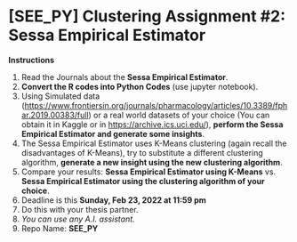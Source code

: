 # [SEE_PY] Clustering Assignment #2: Sessa Empirical Estimator

**Instructions**
1. Read the Journals about the **Sessa Empirical Estimator**.
2. **Convert the R codes into Python Codes** (use jupyter notebook).
3. Using Simulated data (https://www.frontiersin.org/journals/pharmacology/articles/10.3389/fphar.2019.00383/full) or a real world datasets of your choice (You can obtain it in Kaggle or in https://archive.ics.uci.edu/), **perform the Sessa Empirical Estimator and generate some insights**.
4. The Sessa Empirical Estimator uses K-Means clustering (again recall the disadvantages of K-Means), try to substitute a different clustering algorithm, **generate a new insight using the new clustering algorithm**.
5. Compare your results:
**Sessa Empirical Estimator using K-Means** vs. **Sessa Empirical Estimator using the clustering algorithm of your choice**.
6. Deadline is this **Sunday, Feb 23, 2022 at 11:59 pm**
7. Do this with your thesis partner.
8. *You can use any A.I. assistant.*
9. Repo Name: **SEE_PY**
